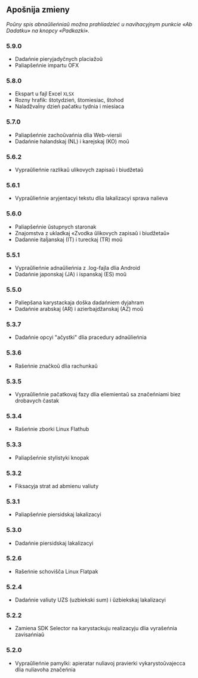 ## Apošnija zmieny 

_Poŭny spis abnaŭlieńniaŭ možna prahliadzieć u navihacyjnym punkcie «Ab Dadatku» na knopcy «Padkazki»._ 

### 5.9.0
- Dadańnie pieryjadyčnych placiažoŭ
- Paliapšeńnie impartu OFX

### 5.8.0
- Ekspart u fajl Excel `XLSX`
- Rozny hrafik: štotydzień, štomiesiac, štohod
- Naladžvaĺny dzień pačatku tydnia i miesiaca

### 5.7.0
- Paliapšeńnie zachoŭvańnia dlia Web-viersii
- Dadańnie halandskaj (NL) i karejskaj (KO) moŭ

### 5.6.2
- Vypraŭlieńnie razlikaŭ ulikovych zapisaŭ i biudžetaŭ

### 5.6.1 
- Vypraŭlieńnie aryjentacyi tekstu dlia lakalizacyi sprava nalieva

### 5.6.0 
- Paliapšeńnie ŭstupnych staronak 
- Znajomstva z ukladkaj «Zvodka ŭlikovych zapisaŭ i biudžetaŭ»
- Dadannie itaĺjanskaj (IT) i tureckaj (TR) moŭ

### 5.5.1
- Vypraŭlieńnie adnaŭlieńnia z .log-fajla dlia Android
- Dadańnie japonskaj (JA) i ispanskaj (ES) moŭ

### 5.5.0
- Paliepšana karystackaja doška dadańniem dyjahram
- Dadańnie arabskaj (AR) i azierbajdžanskaj (AZ) moŭ

### 5.3.7 
- Dadańnie opcyi "ačystki" dlia pracedury adnaŭlieńnia 

### 5.3.6 
- Rašeńnie značkoŭ dlia rachunkaŭ

### 5.3.5
- Vypraŭlieńnie pačatkovaj fazy dlia eliemientaŭ sa značeńniami biez drobavych častak 

### 5.3.4
- Rašeńnie zborki Linux Flathub

### 5.3.3 
- Paliapšeńnie stylistyki knopak 

### 5.3.2 
- Fiksacyja strat ad abmienu valiuty 

### 5.3.1 
- Paliapšeńnie piersidskaj lakalizacyi

### 5.3.0 
- Dadańnie piersidskaj lakalizacyi

### 5.2.6 
- Rašeńnie schovišča Linux Flatpak 

### 5.2.4 
- Dadańnie valiuty UZS (uzbiekski sum) i ŭzbiekskaj lakalizacyi 

### 5.2.2 
- Zamiena SDK Selector na karystackuju realizacyju dlia vyrašeńnia zavisańniaŭ 

### 5.2.0 
- Vypraŭlieńnie pamylki: apieratar nuliavoj pravierki vykarystoŭvajecca dlia nuliavoha značeńnia
